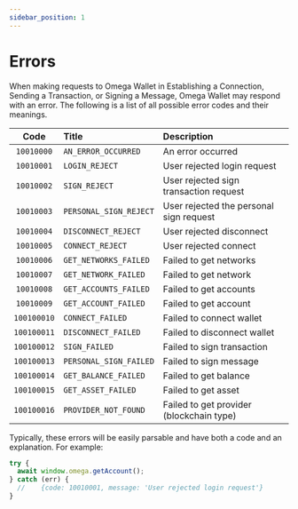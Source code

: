 ```yaml
---
sidebar_position: 1
---
```


# Errors

When making requests to Omega Wallet in Establishing a Connection, Sending a Transaction, or Signing a Message, Omega Wallet may respond with an error. The following is a list of all possible error codes and their meanings.

|    Code     | Title                  | Description                             |
| :---------: | :--------------------- | :-------------------------------------- |
| `10010000`  | `AN_ERROR_OCCURRED`    | An error occurred                       |
| `10010001`  | `LOGIN_REJECT`         | User rejected login request             |
| `10010002`  | `SIGN_REJECT`          | User rejected sign transaction request  |
| `10010003`  | `PERSONAL_SIGN_REJECT` | User rejected the personal sign request |
| `10010004`  | `DISCONNECT_REJECT`    | User rejected disconnect                |
| `10010005`  | `CONNECT_REJECT`       | User rejected connect                   |
| `10010006`  | `GET_NETWORKS_FAILED`  | Failed to get networks                  |
| `10010007`  | `GET_NETWORK_FAILED`   | Failed to get network                   |
| `10010008`  | `GET_ACCOUNTS_FAILED`  | Failed to get accounts                  |
| `10010009`  | `GET_ACCOUNT_FAILED`   | Failed to get account                   |
| `100100010` | `CONNECT_FAILED`       | Failed to connect wallet                |
| `100100011` | `DISCONNECT_FAILED`    | Failed to disconnect wallet             |
| `100100012` | `SIGN_FAILED`          | Failed to sign transaction              |
| `100100013` | `PERSONAL_SIGN_FAILED` | Failed to sign message                  |
| `100100014` | `GET_BALANCE_FAILED`   | Failed to get balance                   |
| `100100015` | `GET_ASSET_FAILED`     | Failed to get asset                     |
| `100100016` | `PROVIDER_NOT_FOUND`   | Failed to get provider (blockchain type)|

Typically, these errors will be easily parsable and have both a code and an explanation. For example:

```javascript
try {
  await window.omega.getAccount();
} catch (err) {
  //    {code: 10010001, message: 'User rejected login request'}
}
```
